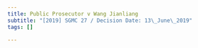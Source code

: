 ```yaml
---
title: Public Prosecutor v Wang Jianliang
subtitle: "[2019] SGMC 27 / Decision Date: 13\_June\_2019"
tags: []

---
```

